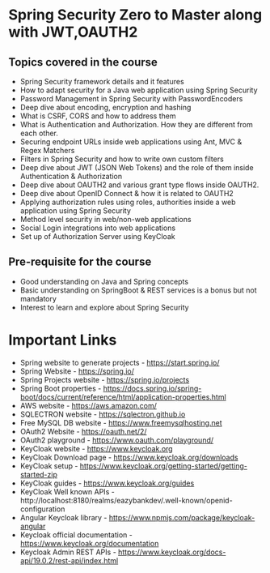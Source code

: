 # Spring Security Zero to Master along with JWT,OAUTH2



## Topics covered in the course

* Spring Security framework details and it features
* How to adapt security for a Java web application using Spring Security
* Password Management in Spring Security with PasswordEncoders
* Deep dive about encoding, encryption and hashing
* What is CSRF, CORS and how to address them
* What is Authentication and Authorization. How they are different from each other.
* Securing endpoint URLs inside web applications using Ant, MVC & Regex Matchers
* Filters in Spring Security and how to write own custom filters
* Deep dive about JWT (JSON Web Tokens) and the role of them inside Authentication & Authorization
* Deep dive about OAUTH2 and various grant type flows inside OAUTH2.
* Deep dive about OpenID Connect & how it is related to OAUTH2
* Applying authorization rules using roles, authorities inside a web application using Spring Security
* Method level security in web/non-web applications
* Social Login integrations into web applications
* Set up of Authorization Server using KeyCloak 

## Pre-requisite for the course
- Good understanding on Java and Spring concepts
- Basic understanding on SpringBoot & REST services is a bonus but not mandatory
- Interest to learn and explore about Spring Security

# Important Links

- Spring website to generate projects - https://start.spring.io/
- Spring Website - https://spring.io/
- Spring Projects website - https://spring.io/projects
- Spring Boot properties - https://docs.spring.io/spring-boot/docs/current/reference/html/application-properties.html
- AWS website - https://aws.amazon.com/
- SQLECTRON website - https://sqlectron.github.io
- Free MySQL DB website - https://www.freemysqlhosting.net
- OAuth2 Website - https://oauth.net/2/
- OAuth2 playground - https://www.oauth.com/playground/
- KeyCloak website - https://www.keycloak.org
- KeyCloak Download page - https://www.keycloak.org/downloads
- KeyCloak setup - https://www.keycloak.org/getting-started/getting-started-zip
- KeyCloak guides - https://www.keycloak.org/guides
- KeyCloak Well known APIs - http://localhost:8180/realms/eazybankdev/.well-known/openid-configuration
- Angular Keycloak library - https://www.npmjs.com/package/keycloak-angular
- Keycloak official documentation - https://www.keycloak.org/documentation
- Keycloak Admin REST APIs - https://www.keycloak.org/docs-api/19.0.2/rest-api/index.html
